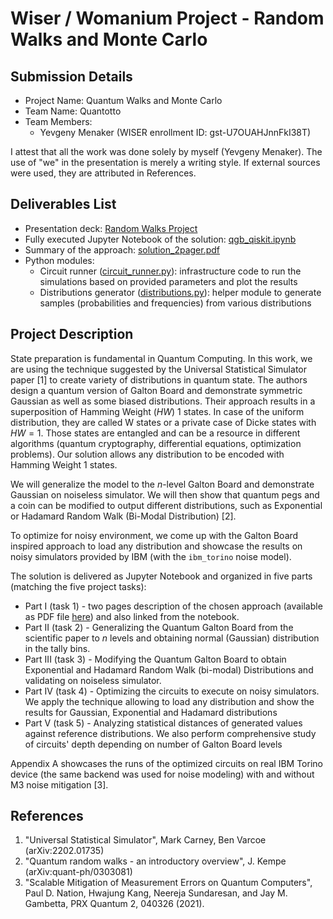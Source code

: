 # Wiser / Womanium Project - Random Walks and Monte Carlo


## Submission Details

- Project Name: Quantum Walks and Monte Carlo
- Team Name: Quantotto
- Team Members:
  - Yevgeny Menaker (WISER enrollment ID: gst-U7OUAHJnnFkI38T)

I attest that all the work was done solely by myself (Yevgeny Menaker). The use of "we" in the presentation is merely a writing style. If external sources were used, they are attributed in References.

## Deliverables List

- Presentation deck: [Random Walks Project](random_walks_project_v4.pdf)
- Fully executed Jupyter Notebook of the solution: [qgb_qiskit.ipynb](qgb_qiskit.ipynb)
- Summary of the approach: [solution_2pager.pdf](solution_2pager.pdf)
- Python modules:
  - Circuit runner ([circuit_runner.py](circuit_runner.py)): infrastructure code to run the simulations based on provided parameters and plot the results
  - Distributions generator ([distributions.py](distributions.py)): helper module to generate samples (probabilities and frequencies) from various distributions

## Project Description

State preparation is fundamental in Quantum Computing. In this work, we are using the technique suggested by the Universal Statistical Simulator paper [1] to create variety of distributions in quantum state. The authors design a quantum version of Galton Board and demonstrate symmetric Gaussian as well as some biased distributions. Their approach results in a superposition of Hamming Weight ($HW$) 1 states. In case of the uniform distribution, they are called W states or a private case of Dicke states with $HW=1$. Those states are entangled and can be a resource in different algorithms (quantum cryptography, differential equations, optimization problems). Our solution allows any distribution to be encoded with Hamming Weight 1 states.

We will generalize the model to the $n$-level Galton Board and demonstrate Gaussian on noiseless simulator. We will then show that quantum pegs and a coin can be modified to output different distributions, such as Exponential or Hadamard Random Walk (Bi-Modal Distribution) [2].

To optimize for noisy environment, we come up with the Galton Board inspired approach to load any distribution and showcase the results on noisy simulators provided by IBM (with the `ibm_torino` noise model).

The solution is delivered as Jupyter Notebook and organized in five parts (matching the five project tasks):

- Part I (task 1) - two pages description of the chosen approach (available as PDF file [here](solution_2pager.pdf)) and also linked from the notebook.
- Part II (task 2) - Generalizing the Quantum Galton Board from the scientific paper to $n$ levels and obtaining normal (Gaussian) distribution in the tally bins.
- Part III (task 3) - Modifying the Quantum Galton Board to obtain Exponential and Hadamard Random Walk (bi-modal) Distributions and validating on noiseless simulator.
- Part IV (task 4) - Optimizing the circuits to execute on noisy simulators. We apply the technique allowing to load any distribution and show the results for Gaussian, Exponential and Hadamard distributions
- Part V (task 5) - Analyzing statistical distances of generated values against reference distributions. We also perform comprehensive study of circuits' depth depending on number of Galton Board levels

Appendix A showcases the runs of the optimized circuits on real IBM Torino device (the same backend was used for noise modeling) with and without M3 noise mitigation [3].


## References

1. "Universal Statistical Simulator", Mark Carney, Ben Varcoe (arXiv:2202.01735)
2. "Quantum random walks - an introductory overview", J. Kempe (arXiv:quant-ph/0303081)
3. "Scalable Mitigation of Measurement Errors on Quantum Computers", Paul D. Nation, Hwajung Kang, Neereja Sundaresan, and Jay M. Gambetta, PRX Quantum 2, 040326 (2021).
